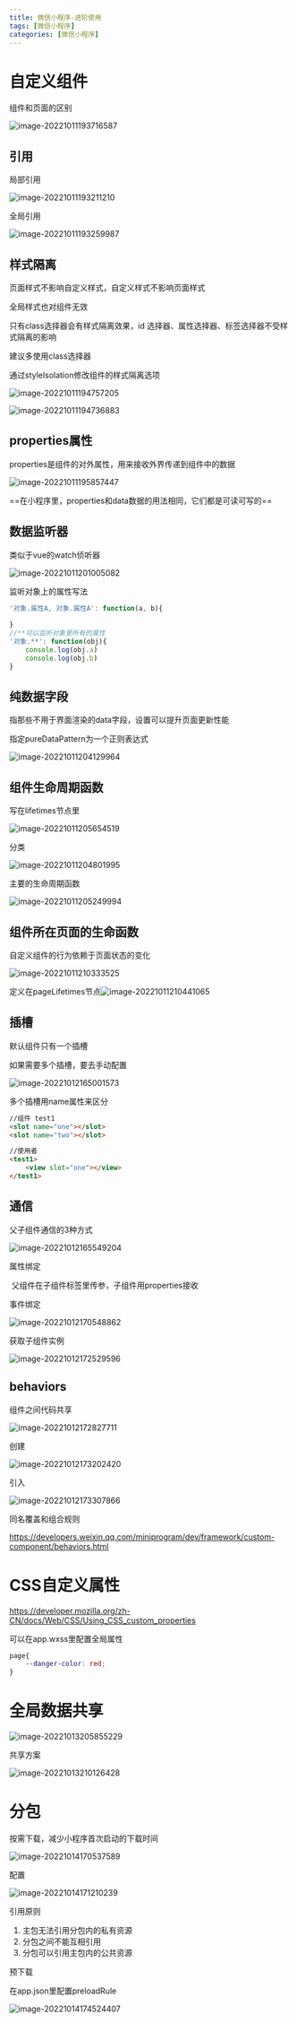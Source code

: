 ```yaml
---
title: 微信小程序-进阶使用
tags: [微信小程序]
categories: [微信小程序]
---
```

# 自定义组件

组件和页面的区别

![image-20221011193716587](/images/image-20221011193716587.png)

## 引用

局部引用

![image-20221011193211210](/images/image-20221011193211210.png)

全局引用

![image-20221011193259987](/images/image-20221011193259987.png)

## 样式隔离

页面样式不影响自定义样式，自定义样式不影响页面样式

全局样式也对组件无效

只有class选择器会有样式隔离效果，id 选择器、属性选择器、标签选择器不受样式隔离的影响 

建议多使用class选择器



通过styleIsolation修改组件的样式隔离选项

![image-20221011194757205](/images/image-20221011194757205.png)

![image-20221011194736883](/images/image-20221011194736883.png)



## properties属性

properties是组件的对外属性，用来接收外界传递到组件中的数据

![image-20221011195857447](/images/image-20221011195857447.png)



==在小程序里，properties和data数据的用法相同，它们都是可读可写的==



## 数据监听器

类似于vue的watch侦听器

![image-20221011201005082](/images/image-20221011201005082.png)



监听对象上的属性写法

~~~js
'对象.属性A, 对象.属性A': function(a, b){
    
}
//**可以监听对象里所有的属性
'对象.**': function(obj){
    console.log(obj.a)
    console.log(obj.b)
}
~~~



## 纯数据字段

指那些不用于界面渲染的data字段，设置可以提升页面更新性能



指定pureDataPattern为一个正则表达式

![image-20221011204129964](/images/image-20221011204129964.png)



## 组件生命周期函数

写在lifetimes节点里

![image-20221011205654519](/images/image-20221011205654519.png)



分类

![image-20221011204801995](/images/image-20221011204801995.png)



主要的生命周期函数

![image-20221011205249994](/images/image-20221011205249994.png)



## 组件所在页面的生命函数

自定义组件的行为依赖于页面状态的变化

![image-20221011210333525](/images/image-20221011210333525.png)



定义在pageLifetimes节点![image-20221011210441065](/images/image-20221011210441065.png)



## 插槽

默认组件只有一个插槽

如果需要多个插槽，要去手动配置

![image-20221012165001573](/images/image-20221012165001573.png)



多个插槽用name属性来区分

~~~html
//组件 test1
<slot name="one"></slot>
<slot name="two"></slot>

//使用者
<test1>
    <view slot="one"></view>
</test1>
~~~



## 通信

父子组件通信的3种方式

![image-20221012165549204](/images/image-20221012165549204.png)



属性绑定

​	父组件在子组件标签里传参，子组件用properties接收



事件绑定

![image-20221012170548862](/images/image-20221012170548862.png)



获取子组件实例

![image-20221012172529596](/images/image-20221012172529596.png)



## behaviors

组件之间代码共享

![image-20221012172827711](/images/image-20221012172827711.png)

创建

![image-20221012173202420](/images/image-20221012173202420.png)

引入

![image-20221012173307866](/images/image-20221012173307866.png)

同名覆盖和组合规则

https://developers.weixin.qq.com/miniprogram/dev/framework/custom-component/behaviors.html



# CSS自定义属性

https://developer.mozilla.org/zh-CN/docs/Web/CSS/Using_CSS_custom_properties

可以在app.wxss里配置全局属性

~~~css
page{
    --danger-color: red;
}
~~~



# 全局数据共享

![image-20221013205855229](/images/image-20221013205855229.png)

共享方案

![image-20221013210126428](/images/image-20221013210126428.png)



# 分包

按需下载，减少小程序首次启动的下载时间

![image-20221014170537589](/images/image-20221014170537589.png)

配置

![image-20221014171210239](/images/image-20221014171210239.png)

引用原则

1. 主包无法引用分包内的私有资源
2. 分包之间不能互相引用
3. 分包可以引用主包内的公共资源



预下载

在app.json里配置preloadRule

![image-20221014174524407](/images/image-20221014174524407.png)

